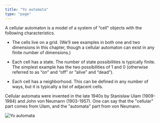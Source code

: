 ```yaml
---
title: "Yo automata"
type: "page"
---
```


A cellular automaton is a model of a system of “cell” objects with the following characteristics.


  * The cells live on a grid. (We’ll see examples in both one and two dimensions in this chapter, though a cellular automaton can exist in any finite number of dimensions.)

  * Each cell has a state. The number of state possibilities is typically finite. The simplest example has the two possibilities of 1 and 0 (otherwise referred to as “on” and “off” or “alive” and “dead”).

  * Each cell has a neighborhood. This can be defined in any number of ways, but it is typically a list of adjacent cells.

Cellular automata were invented in the late 1940s by Stanislaw Ulam (1909-1984) and John von Neumann (1903-1957). One can say that the "cellular" part comes from Ulam, and the "automata" part from von Neumann.


![Yo automata](/images/projects/yoautomata/14427-0106.png)
